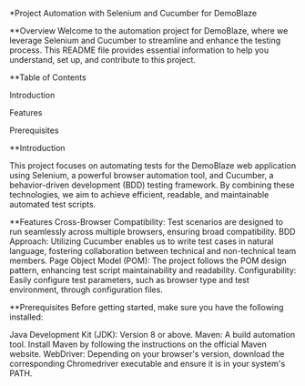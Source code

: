 
*Project Automation with Selenium and Cucumber for DemoBlaze

**Overview
Welcome to the automation project for DemoBlaze, where we leverage Selenium and Cucumber to streamline and enhance the testing process. This README file provides essential information to help you understand, set up, and contribute to this project.


**Table of Contents

Introduction

Features

Prerequisites


**Introduction

This project focuses on automating tests for the DemoBlaze web application using Selenium, a powerful browser automation tool, and Cucumber, a behavior-driven development (BDD) testing framework. By combining these technologies, we aim to achieve efficient, readable, and maintainable automated test scripts.

**Features
Cross-Browser Compatibility: Test scenarios are designed to run seamlessly across multiple browsers, ensuring broad compatibility.
BDD Approach: Utilizing Cucumber enables us to write test cases in natural language, fostering collaboration between technical and non-technical team members.
Page Object Model (POM): The project follows the POM design pattern, enhancing test script maintainability and readability.
Configurability: Easily configure test parameters, such as browser type and test environment, through configuration files.

**Prerequisites
Before getting started, make sure you have the following installed:

Java Development Kit (JDK): Version 8 or above.
Maven: A build automation tool. Install Maven by following the instructions on the official Maven website.
WebDriver: Depending on your browser's version, download the corresponding Chromedriver executable and ensure it is in your system's PATH.

